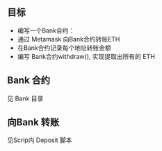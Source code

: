 ## 目标
-  编写⼀个Bank合约：
-  通过 Metamask 向Bank合约转账ETH
-  在Bank合约记录每个地址转账⾦额
-  编写 Bank合约withdraw(), 实现提取出所有的 ETH


## Bank 合约
见 Bank 目录

## 向Bank 转账
见Scrip内 Deposit 脚本

